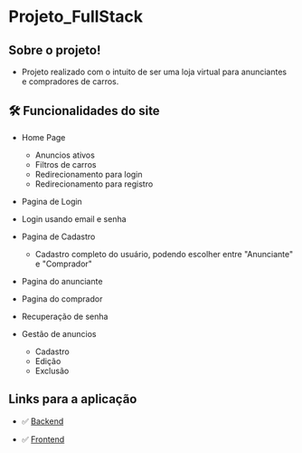 # Projeto_FullStack

## Sobre o projeto!

- Projeto realizado com o intuito de ser uma loja virtual para anunciantes e compradores de carros.


## 🛠 Funcionalidades do site

- Home Page 
    - Anuncios ativos
    - Filtros de carros
    - Redirecionamento para login
    - Redirecionamento para registro

- Pagina de Login
 - Login usando email e senha

- Pagina de Cadastro
    - Cadastro completo do usuário, podendo escolher entre "Anunciante" e "Comprador"

- Pagina do anunciante
- Pagina do comprador
- Recuperação de senha

- Gestão de anuncios
    - Cadastro
    - Edição
    - Exclusão


## Links para a aplicação

- ✅ [Backend](https://github.com/grupo16-t13-felipe/Projeto_FullStack/tree/main/backend)

- ✅ [Frontend](https://github.com/grupo16-t13-felipe/Projeto_FullStack/tree/main/frontend)
